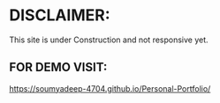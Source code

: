# DISCLAIMER:
This site is under Construction and not responsive yet.
## FOR DEMO VISIT:  
https://soumyadeep-4704.github.io/Personal-Portfolio/
